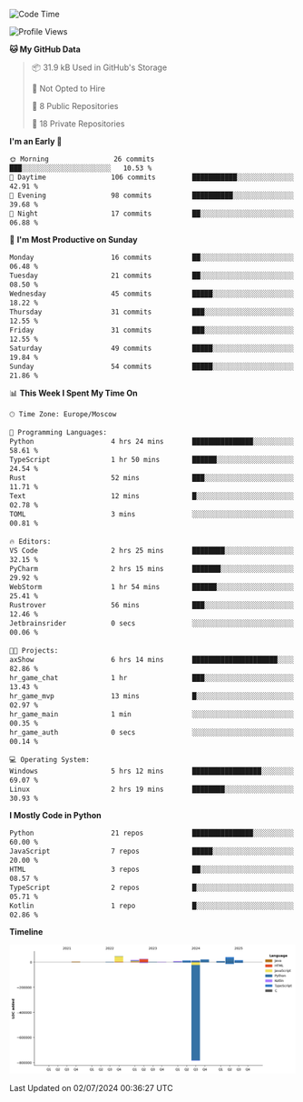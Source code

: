 <!--START_SECTION:waka-->
![Code Time](http://img.shields.io/badge/Code%20Time-382%20hrs%204%20mins-blue)

![Profile Views](http://img.shields.io/badge/Profile%20Views-0-blue)

**🐱 My GitHub Data** 

> 📦 31.9 kB Used in GitHub's Storage 
 > 
> 🚫 Not Opted to Hire
 > 
> 📜 8 Public Repositories 
 > 
> 🔑 18 Private Repositories 
 > 
**I'm an Early 🐤** 

```text
🌞 Morning                26 commits          ███░░░░░░░░░░░░░░░░░░░░░░   10.53 % 
🌆 Daytime                106 commits         ███████████░░░░░░░░░░░░░░   42.91 % 
🌃 Evening                98 commits          ██████████░░░░░░░░░░░░░░░   39.68 % 
🌙 Night                  17 commits          ██░░░░░░░░░░░░░░░░░░░░░░░   06.88 % 
```
📅 **I'm Most Productive on Sunday** 

```text
Monday                   16 commits          ██░░░░░░░░░░░░░░░░░░░░░░░   06.48 % 
Tuesday                  21 commits          ██░░░░░░░░░░░░░░░░░░░░░░░   08.50 % 
Wednesday                45 commits          █████░░░░░░░░░░░░░░░░░░░░   18.22 % 
Thursday                 31 commits          ███░░░░░░░░░░░░░░░░░░░░░░   12.55 % 
Friday                   31 commits          ███░░░░░░░░░░░░░░░░░░░░░░   12.55 % 
Saturday                 49 commits          █████░░░░░░░░░░░░░░░░░░░░   19.84 % 
Sunday                   54 commits          █████░░░░░░░░░░░░░░░░░░░░   21.86 % 
```


📊 **This Week I Spent My Time On** 

```text
🕑︎ Time Zone: Europe/Moscow

💬 Programming Languages: 
Python                   4 hrs 24 mins       ███████████████░░░░░░░░░░   58.61 % 
TypeScript               1 hr 50 mins        ██████░░░░░░░░░░░░░░░░░░░   24.54 % 
Rust                     52 mins             ███░░░░░░░░░░░░░░░░░░░░░░   11.71 % 
Text                     12 mins             █░░░░░░░░░░░░░░░░░░░░░░░░   02.78 % 
TOML                     3 mins              ░░░░░░░░░░░░░░░░░░░░░░░░░   00.81 % 

🔥 Editors: 
VS Code                  2 hrs 25 mins       ████████░░░░░░░░░░░░░░░░░   32.15 % 
PyCharm                  2 hrs 15 mins       ███████░░░░░░░░░░░░░░░░░░   29.92 % 
WebStorm                 1 hr 54 mins        ██████░░░░░░░░░░░░░░░░░░░   25.41 % 
Rustrover                56 mins             ███░░░░░░░░░░░░░░░░░░░░░░   12.46 % 
Jetbrainsrider           0 secs              ░░░░░░░░░░░░░░░░░░░░░░░░░   00.06 % 

🐱‍💻 Projects: 
axShow                   6 hrs 14 mins       █████████████████████░░░░   82.86 % 
hr_game_chat             1 hr                ███░░░░░░░░░░░░░░░░░░░░░░   13.43 % 
hr_game_mvp              13 mins             █░░░░░░░░░░░░░░░░░░░░░░░░   02.97 % 
hr_game_main             1 min               ░░░░░░░░░░░░░░░░░░░░░░░░░   00.35 % 
hr_game_auth             0 secs              ░░░░░░░░░░░░░░░░░░░░░░░░░   00.14 % 

💻 Operating System: 
Windows                  5 hrs 12 mins       █████████████████░░░░░░░░   69.07 % 
Linux                    2 hrs 19 mins       ████████░░░░░░░░░░░░░░░░░   30.93 % 
```

**I Mostly Code in Python** 

```text
Python                   21 repos            ███████████████░░░░░░░░░░   60.00 % 
JavaScript               7 repos             █████░░░░░░░░░░░░░░░░░░░░   20.00 % 
HTML                     3 repos             ██░░░░░░░░░░░░░░░░░░░░░░░   08.57 % 
TypeScript               2 repos             █░░░░░░░░░░░░░░░░░░░░░░░░   05.71 % 
Kotlin                   1 repo              █░░░░░░░░░░░░░░░░░░░░░░░░   02.86 % 
```



**Timeline**

![Lines of Code chart](https://raw.githubusercontent.com/adlemx/adlemx/main/assets/bar_graph.png)


 Last Updated on 02/07/2024 00:36:27 UTC
<!--END_SECTION:waka-->
